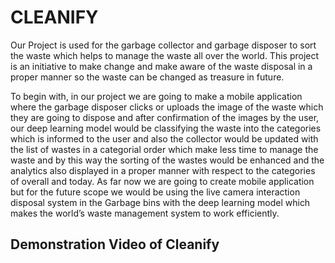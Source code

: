 # CLEANIFY

Our Project is used for the garbage collector and garbage disposer to sort the waste which helps to manage the waste all over the world. This project is an initiative to make change and make aware of the waste disposal in a proper manner so the waste can be changed as treasure in future.

To begin with, in our project we are going to make a mobile application where the garbage disposer clicks or uploads the image of the waste which they are going to dispose and after confirmation of the images by the user, our deep learning model would be classifying the waste into the categories which is informed to the user and also the collector would be updated with the list of wastes in a categorial order which make less time to manage the waste and by this way the sorting of the wastes would be enhanced and the analytics also displayed in a proper manner with respect to the categories of overall and today. As far now we are going to create mobile application but for the future scope we would be using the live camera interaction disposal system in the Garbage bins with the deep learning model which makes the world’s waste management system to work efficiently.

## Demonstration Video of Cleanify


